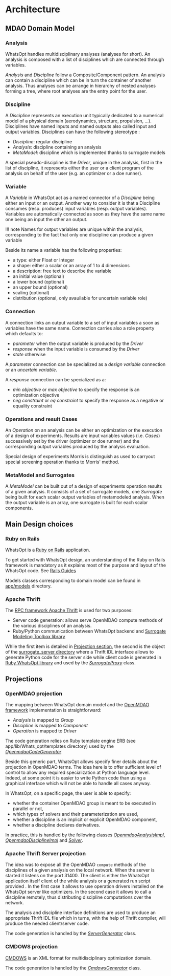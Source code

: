 # Architecture

## MDAO Domain Model

### Analysis

WhatsOpt handles multidisciplinary analyses (analyses for short).
An analysis is composed with a list of disciplines which are connected through variables.

_Analysis_ and _Discipline_ follow a Composite/Component pattern.
An analysis can contain a discipline which can be in turn the container of another analysis.
Thus analyses can be arrange in hierarchy of nested analyses forming a tree, 
where root analyses are the entry point for the user.

### Discipline

A _Discipline_ represents an execution unit typically dedicated to a numerical model of a physical domain 
(aerodynamics, structure, propulsion, ...). Disciplines have named inputs and named outputs also called
input and output variables. Disciplines can have the following stereotype :

* _Discipline_: regular discipline
* _Analysis_: discipline containing an analysis
* _MetaModel_: discipline which is implemented thanks to surrogate models

A special pseudo-discipline is the _Driver_, unique in the analysis, first in the list of discipline, it represents
either the user or a client program of the analysis on behalf of the user (e.g. an optimizer or a doe runner).

### Variable

A _Variable_ in WhatsOpt act as a named connector of a _Discipline_ being either an input or an output.
Another way to consider it is that a Discipline consumes (resp. produces) input variables  (resp. output variables). 
Variables are automatically connected as soon as they have the same name one being an input the other an output.

!!! note
    Names for output variables are unique within the analysis, corresponding to the fact that only one discipline
    can produce a given variable 

Beside its name a variable has the following properties:

* a type: either Float or Integer
* a shape: either a scalar or an array of 1 to 4 dimensions
* a description: free text to describe the variable
* an initial value (optional)
* a lower bound (optional)
* an upper bound (optional)
* scaling (optional)
* distribution (optional, only avauilable for uncertain variable role)

### Connection

A connection links an output variable to a set of input variables a soon as variables have the same name.
Connection carries also a role property which defaults to:

* _parameter_ when the output variable is produced by the _Driver_
* _response_ when the input variable is consumed by the _Driver_
* _state_ otherwise 

A _parameter_ connection can be specialized as a _design variable_ connection or an _uncertain variable_.

A _response_ connection can be specialized as a:

* _min objective_ or _max objective_ to specify the response is an optimization objective
* _neg constraint_ or _eq constraint_ to specify the response as a negative or equality constraint

### Operations and result Cases

An _Operation_ on an analysis can be either an optimization or the execution of a design of experiments.
Results are input variables values (i.e. _Cases_) successively set by the driver (optimizer or doe runner) 
and the corresponding output variables produced by the analysis evaluation.  

Special design of experiments Morris is distinguish as used to carryout special screening operation
thanks to Morris' method.

### MetaModel and Surrogates

A _MetaModel_ can be built out of a design of experiments operation results of a given analysis. 
It consists of a set of surrogate models, one _Surrogate_ being built for each scalar output variables of
metamodeled analysis. When the output variable is an array, one surrogate is built for each scalar components.

## Main Design choices

### Ruby on Rails

WhatsOpt is a [Ruby on Rails](http://https://rubyonrails.org/) application. 

To get started with WhatsOpt design, an understanding of the Ruby on Rails framework is mandatory as it explains
most of the purpose and layout of the WhatsOpt code.
See [Rails Guides](https://guides.rubyonrails.org/)    

Models classes corresponding to domain model can be found in [app/models](https://github.com/OneraHub/WhatsOpt/tree/master/app/models) directory. 

### Apache Thrift

The [RPC framework Apache Thrift](https://thrift.apache.org/) is used for two purposes:

* Server code generation: allows serve OpenMDAO compute methods of the various disciplines of an analysis.
* Ruby/Python communication between WhatsOpt backend and [Surrogate Modeling Toolbox library](https://github.com/SMTorg/smt) 

While the first item is detailed in [Projection section](#apache-thrift-server-projection), the second is the object
of the [surrogate_server directory](https://github.com/OneraHub/WhatsOpt/tree/master/surrogate_server) 
where a Thrift IDL interface allows to generate Python code for the server side while client code is generated
in [Ruby WhatsOpt library](https://github.com/OneraHub/WhatsOpt/tree/master/app/lib/whats_opt/surrogate_server) and
used by the [_SurrogateProxy_](https://github.com/OneraHub/WhatsOpt/tree/master/app/lib/whats_opt/surrogate_proxy.rb) class.  

## Projections

### OpenMDAO projection

The mapping between WhatsOpt domain model and the [OpenMDAO framework](https://openmdao.org) implementation is straightforward:

* _Analysis_ is mapped to _Group_
* _Discipline_ is mapped to _Component_
* _Operation_ is mapped to _Driver_ 

The code generation relies on Ruby template engine ERB (see app/lib/Whats_opt/templates directory) used by the [_OpenmdaoCodeGenerator_](https://github.com/OneraHub/WhatsOpt/blob/master/app/lib/whats_opt/openmdao_generator.rb)

Beside this generic part, WhatsOpt allows specify finer details about the projection in OpenMDAO terms. 
The idea here is to offer sufficient level of control to allow any required specialization at Python language level.
Indeed, at some point it is easier to write Python code than using a graphical interface which will not be able to handle
all cases anyway.

In WhatsOpt, on a specific page, the user is able to specify:

* whether the container OpenMDAO group is meant to be executed in parallel or not,
* which types of solvers and their parameterization are used,
* whether a discipline is an implicit or explicit OpenMDAO component,
* whether a discipline declares derivatives.

In practice, this is handled by the following classes [_OpenmdaoAnalysisImpl_](https://github.com/OneraHub/WhatsOpt/blob/master/app/models/openmdao_analysis_impl.rb), [_OpenmdaoDisciplineImpl_](https://github.com/OneraHub/WhatsOpt/blob/master/app/models/openmdao_discipline_impl.rb) and [_Solver_](https://github.com/OneraHub/WhatsOpt/blob/master/app/models/solver.rb).

### Apache Thrift Server projection 

The idea was to expose all the OpenMDAO <code>compute</code> methods of the disciplines of a given analysis on the local network.
When the server is started it listens on the port 31400. 
The client is either the WhatsOpt application itself client of the while analysis or a generated run script provided .
In the first case it allows to use operation drivers installed on the WhatsOpt server like optimizers.
In the second case it allows to call a discipline remotely, thus distributing discipline computations over the network. 

The analysis and discipline interface definitions are used to produce an appropriate Thrift IDL file 
which in turns, with the help of Thrift compiler, will produce the needed client/server code. 

The code generation is handled by the [_ServerGenerator_](https://github.com/OneraHub/WhatsOpt/blob/master/app/lib/whats_opt/server_generator.rb) class.

### CMDOWS projection

[CMDOWS](https://bitbucket.org/imcovangent/cmdows) is an XML format for multidisciplinary optimization domain.

The code generation is handled by the [_CmdowsGenerator_](https://github.com/OneraHub/WhatsOpt/blob/master/app/lib/whats_opt/cmdows_generator.rb) class.
